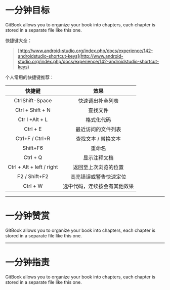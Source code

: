 # 一分钟目标

GitBook allows you to organize your book into chapters, each chapter is stored in a separate file like this one.

快捷键大全：

> [http://www.android-studio.org/index.php/docs/experience/142-androidstudio-shortcut-keys](http://www.android-studio.org/index.php/docs/experience/142-androidstudio-shortcut-keys)

个人常用的快捷键推荐：

| 快捷键 | 效果 |
| :---: | :---: |
| CtrlShift-Space | 快速调出补全列表 |
| Ctrl + Shift + N | 查找文件 |
| Ctr l +Alt + L | 格式化代码 |
| Ctrl + E | 最近访问的文件列表 |
| Ctrl+F / Ctrl+R | 查找文本 / 替换文本 |
| Shift+F6 | 重命名 |
| Ctrl + Q | 显示注释文档 |
| Ctrl + Alt + left / right | 返回至上次浏览的位置 |
| F2 / Shift+F2 | 高亮错误或警告快速定位 |
| Ctrl + W | 选中代码，连续按会有其他效果 |

---

# 一分钟赞赏

GitBook allows you to organize your book into chapters, each chapter is stored in a separate file like this one.

---

# 一分钟指责

GitBook allows you to organize your book into chapters, each chapter is stored in a separate file like this one.

